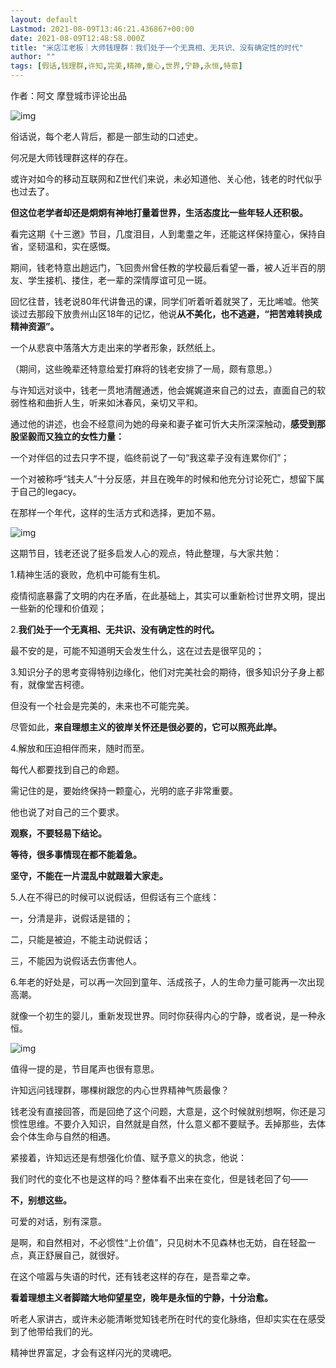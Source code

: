 ```yaml
---
layout: default
Lastmod: 2021-08-09T13:46:21.436867+00:00
date: 2021-08-09T12:48:58.000Z
title: "米店江老板｜大师钱理群：我们处于一个无真相、无共识、没有确定性的时代"
author: ""
tags: [假话,钱理群,许知,完美,精神,童心,世界,宁静,永恒,特意]
---
```


作者：阿文 摩登城市评论出品

![img](https://images.weserv.nl/?url=https%3A//chinadigitaltimes.net/chinese/files/2021/08/post-669422-611123885e839.png)

俗话说，每个老人背后，都是一部生动的口述史。

何况是大师钱理群这样的存在。

或许对如今的移动互联网和Z世代们来说，未必知道他、关心他，钱老的时代似乎也过去了。

**但这位老学者却还是炯炯有神地打量着世界，生活态度比一些年轻人还积极。**

看完这期《十三邀》节目，几度泪目，人到耄耋之年，还能这样保持童心，保持自省，坚韧温和，实在感慨。

期间，钱老特意出趟远门，飞回贵州曾任教的学校最后看望一番，被人近半百的朋友、学生接机、搂住，老一辈的深情厚谊可见一斑。

回忆往昔，钱老说80年代讲鲁迅的课，同学们听着听着就哭了，无比唏嘘。他笑谈过去那段下放贵州山区18年的记忆，他说**从不美化，也不逃避，“把苦难转换成精神资源”。**

一个从悲哀中落落大方走出来的学者形象，跃然纸上。

（期间，这些晚辈还特意给爱打麻将的钱老安排了一局，颇有意思。）

与许知远对谈中，钱老一贯地清醒通透，他会娓娓道来自己的过去，直面自己的软弱性格和曲折人生，听来如沐春风，亲切又平和。

通过他的讲述，也会不经意间为她的母亲和妻子崔可忻大夫所深深触动，**感受到那股坚毅而又独立的女性力量：**

一个对伴侣的过去只字不提，临终前说了一句“我这辈子没有连累你们”；

一个对被称呼“钱夫人”十分反感，并且在晚年的时候和他充分讨论死亡，想留下属于自己的legacy。

在那样一个年代，这样的生活方式和选择，更加不易。

![img](https://images.weserv.nl/?url=https%3A//chinadigitaltimes.net/chinese/files/2021/08/post-669422-61112389da1fa.png)

这期节目，钱老还说了挺多启发人心的观点，特此整理，与大家共勉：

1.精神生活的衰败，危机中可能有生机。

疫情彻底暴露了文明的内在矛盾，在此基础上，其实可以重新检讨世界文明，提出一些新的伦理和价值观；

2.**我们处于一个无真相、无共识、没有确定性的时代。**

最不安的是，可能不知道明天会发生什么，这在过去是很罕见的；

3.知识分子的思考变得特别边缘化，他们对完美社会的期待，很多知识分子身上都有，就像堂吉柯德。

但没有一个社会是完美的，未来也不可能完美。

尽管如此，**来自理想主义的彼岸关怀还是很必要的，它可以照亮此岸。**

4.解放和压迫相伴而来，随时而至。

每代人都要找到自己的命题。

需记住的是，要始终保持一颗童心，光明的底子非常重要。

他也说了对自己的三个要求。

**观察，不要轻易下结论。**

**等待，很多事情现在都不能着急。**

**坚守，不能在一片混乱中就跟着大家走。**

5.人在不得已的时候可以说假话，但假话有三个底线：

一，分清是非，说假话是错的；

二，只能是被迫，不能主动说假话；

三，不能因为说假话去伤害他人。

6.年老的好处是，可以再一次回到童年、活成孩子，人的生命力量可能再一次出现高潮。

就像一个初生的婴儿，重新发现世界。同时你获得内心的宁静，或者说，是一种永恒。

![img](https://images.weserv.nl/?url=https%3A//chinadigitaltimes.net/chinese/files/2021/08/post-669422-6111238bcf2ed.png)

值得一提的是，节目尾声也很有意思。

许知远问钱理群，哪棵树跟您的内心世界精神气质最像？

钱老没有直接回答，而是回绝了这个问题，大意是，这个时候就别想啊，你还是习惯性思维。不要介入知识，自然就是自然，什么意义都不要赋予。丢掉那些，去体会个体生命与自然的相遇。

紧接着，许知远还是有想强化价值、赋予意义的执念，他说：

我们时代的变化不也是这样的吗？整体看不出来在变化，但是钱老回了句——

**不，别想这些。**

可爱的对话，别有深意。

是啊，和自然相对，不必惯性“上价值”，只见树木不见森林也无妨，自在轻盈一点，真正舒展自己，就很好。

在这个喧嚣与失语的时代，还有钱老这样的存在，是吾辈之幸。

**看着理想主义者脚踏大地仰望星空，晚年是永恒的宁静，十分治愈。**

听老人家讲古，或许未必能清晰觉知钱老所在时代的变化脉络，但却实实在在感受到了他带给我们的光。

精神世界富足，才会有这样闪光的灵魂吧。

